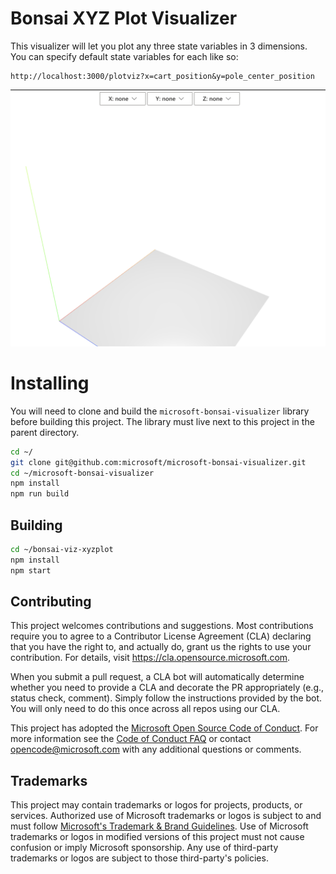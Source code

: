 # Bonsai XYZ Plot Visualizer

This visualizer will let you plot any three state variables in 3 dimensions. You can specify default state variables for each like so:

```
http://localhost:3000/plotviz?x=cart_position&y=pole_center_position
```

![XYZ Plot](XYZPlot.png)

# Installing

You will need to clone and build the `microsoft-bonsai-visualizer` library before building this project. The library must live next to this project in the parent directory.

```bash
cd ~/
git clone git@github.com:microsoft/microsoft-bonsai-visualizer.git
cd ~/microsoft-bonsai-visualizer
npm install
npm run build
```

## Building

```bash
cd ~/bonsai-viz-xyzplot
npm install
npm start
```

## Contributing

This project welcomes contributions and suggestions. Most contributions require you to agree to a
Contributor License Agreement (CLA) declaring that you have the right to, and actually do, grant us
the rights to use your contribution. For details, visit https://cla.opensource.microsoft.com.

When you submit a pull request, a CLA bot will automatically determine whether you need to provide
a CLA and decorate the PR appropriately (e.g., status check, comment). Simply follow the instructions
provided by the bot. You will only need to do this once across all repos using our CLA.

This project has adopted the [Microsoft Open Source Code of Conduct](https://opensource.microsoft.com/codeofconduct/).
For more information see the [Code of Conduct FAQ](https://opensource.microsoft.com/codeofconduct/faq/) or
contact [opencode@microsoft.com](mailto:opencode@microsoft.com) with any additional questions or comments.

## Trademarks

This project may contain trademarks or logos for projects, products, or services. Authorized use of Microsoft
trademarks or logos is subject to and must follow
[Microsoft's Trademark & Brand Guidelines](https://www.microsoft.com/en-us/legal/intellectualproperty/trademarks/usage/general).
Use of Microsoft trademarks or logos in modified versions of this project must not cause confusion or imply Microsoft sponsorship.
Any use of third-party trademarks or logos are subject to those third-party's policies.
